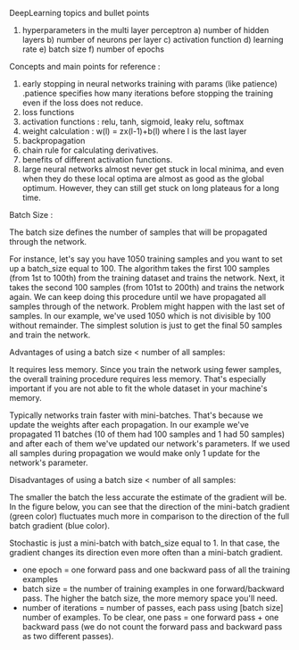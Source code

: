 DeepLearning topics and bullet points


1. hyperparameters in the multi layer perceptron 
  a) number of hidden layers
  b) number of neurons per layer
  c) activation function
  d) learning rate
  e) batch size
  f) number of epochs
  
  
  Concepts and main points for reference :
  
  1. early stopping in neural networks training with params (like patience) .patience specifies how many iterations before stopping the training even if the loss does not reduce.
  2.  loss functions 
  3. activation functions : relu, tanh, sigmoid, leaky relu, softmax
  4. weight calculation : w(l) = zx(l-1)+b(l) where l is the last layer 
  5. backpropagation
  6. chain rule for calculating derivatives.
  7. benefits of different activation functions.
  8. large neural networks almost never get stuck in local minima, and even when they do these local optima are almost as good as the global optimum. However, they can still get stuck on long plateaus for a long time.
 

Batch Size :

The batch size defines the number of samples that will be propagated through the network.

For instance, let's say you have 1050 training samples and you want to set up a batch_size equal to 100. The algorithm takes the first 100 samples (from 1st to 100th) from the training dataset and trains the network. Next, it takes the second 100 samples (from 101st to 200th) and trains the network again. We can keep doing this procedure until we have propagated all samples through of the network. Problem might happen with the last set of samples. In our example, we've used 1050 which is not divisible by 100 without remainder. The simplest solution is just to get the final 50 samples and train the network.

Advantages of using a batch size < number of all samples:

It requires less memory. Since you train the network using fewer samples, the overall training procedure requires less memory. That's especially important if you are not able to fit the whole dataset in your machine's memory.

Typically networks train faster with mini-batches. That's because we update the weights after each propagation. In our example we've propagated 11 batches (10 of them had 100 samples and 1 had 50 samples) and after each of them we've updated our network's parameters. If we used all samples during propagation we would make only 1 update for the network's parameter.

Disadvantages of using a batch size < number of all samples:

The smaller the batch the less accurate the estimate of the gradient will be. In the figure below, you can see that the direction of the mini-batch gradient (green color) fluctuates much more in comparison to the direction of the full batch gradient (blue color).

Stochastic is just a mini-batch with batch_size equal to 1. In that case, the gradient changes its direction even more often than a mini-batch gradient.


* one epoch = one forward pass and one backward pass of all the training examples
* batch size = the number of training examples in one forward/backward pass. The higher the batch size, the more memory space you'll need.
* number of iterations = number of passes, each pass using [batch size] number of examples. To be clear, one pass = one forward pass + one backward pass (we do not count the forward pass and backward pass as two different passes).
